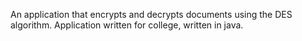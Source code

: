 An application that encrypts and decrypts documents using the DES algorithm. Application written for college, written in java.